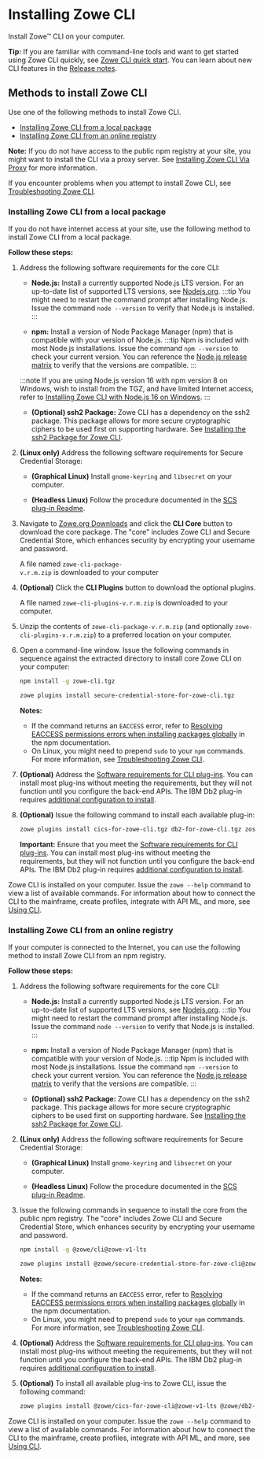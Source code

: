 # Installing Zowe CLI

Install Zowe&trade; CLI on your computer.

**Tip:** If you are familiar with command-line tools and want to get started using Zowe CLI quickly, see [Zowe CLI quick start](../getting-started/cli-getting-started.md). You can learn about new CLI features in the [Release notes](../getting-started/summaryofchanges.md).

## Methods to install Zowe CLI

Use one of the following methods to install Zowe CLI.

- [Installing Zowe CLI from a local package](#installing-zowe-cli-from-a-local-package)
- [Installing Zowe CLI from an online registry](#installing-zowe-cli-from-an-online-registry)

**Note:** If you do not have access to the public npm registry at your site, you might want to install the CLI via a proxy server. See [Installing Zowe CLI Via Proxy](install-cli-via-proxy.md) for more information.

If you encounter problems when you attempt to install Zowe CLI, see [Troubleshooting Zowe CLI](../troubleshoot/cli/troubleshoot-cli.md).

### Installing Zowe CLI from a local package

If you do not have internet access at your site, use the following method to install Zowe CLI from a local package.

**Follow these steps:**

1. Address the following software requirements for the core CLI:
   - **Node.js:** Install a currently supported Node.js LTS version. For an up-to-date list of supported LTS versions, see [Nodejs.org](https://nodejs.org/en/about/releases/).
   :::tip
   You might need to restart the command prompt after installing Node.js. Issue the command `node --version` to verify that Node.js is installed.
   :::

   - **npm:** Install a version of Node Package Manager (npm) that is compatible with your version of Node.js.
   :::tip
   Npm is included with most Node.js installations. Issue the command `npm --version` to check your current version. You can reference the [Node.js release matrix](https://nodejs.org/en/download/releases/) to verify that the versions are compatible.
   :::

   :::note
   If you are using Node.js version 16 with npm version 8 on Windows, wish to install from the TGZ, and have limited Internet access, refer to [Installing Zowe CLI with Node.js 16 on Windows](cli-install-cli-nodejs-windows.md).
   :::

   - **(Optional) ssh2 Package:** Zowe CLI has a dependency on the ssh2 package. This package allows for more secure cryptographic ciphers to be used first on supporting hardware. See [Installing the ssh2 Package for Zowe CLI](cli-installing-ssh2-package.md).

2. **(Linux only)** Address the following software requirements for Secure Credential Storage:

   - **(Graphical Linux)** Install `gnome-keyring` and `libsecret` on your computer.

   - **(Headless Linux)** Follow the procedure documented in the [SCS plug-in Readme](https://github.com/zowe/zowe-cli-scs-plugin/blob/master/README.md#software-requirements).

3. Navigate to [Zowe.org Downloads](https://www.zowe.org/download.html) and click the **CLI Core** button to download the core package. The "core" includes Zowe CLI and Secure Credential Store, which enhances security by encrypting your username and password.

   A file named `zowe-cli-package-v.r.m.zip` is downloaded to your computer

4. **(Optional)** Click the **CLI Plugins** button to download the optional plugins.

   A file named `zowe-cli-plugins-v.r.m.zip` is downloaded to your computer.

5. Unzip the contents of `zowe-cli-package-v.r.m.zip` (and optionally `zowe-cli-plugins-v.r.m.zip`) to a preferred location on your computer.

6. Open a command-line window. Issue the following commands in sequence against the extracted directory to install core Zowe CLI on your computer:

   ```bash
   npm install -g zowe-cli.tgz
   ```

   ```bash
   zowe plugins install secure-credential-store-for-zowe-cli.tgz
   ```

   **Notes:**

   - If the command returns an `EACCESS` error, refer to [Resolving EACCESS permissions errors when installing packages globally](https://docs.npmjs.com/resolving-eacces-permissions-errors-when-installing-packages-globally) in the npm documentation.
   - On Linux, you might need to prepend `sudo` to your `npm` commands. For more information, see [Troubleshooting Zowe CLI](../troubleshoot/cli/troubleshoot-cli.md).

7. **(Optional)** Address the [Software requirements for CLI plug-ins](cli-swreqplugins.md). You can install most plug-ins without meeting the requirements, but they will not function until you configure the back-end APIs. The IBM Db2 plug-in requires [additional configuration to install](cli-db2plugin.md#installing).

8. **(Optional)** Issue the following command to install each available plug-in:

   ```bash
   zowe plugins install cics-for-zowe-cli.tgz db2-for-zowe-cli.tgz zos-ftp-for-zowe-cli.tgz  ims-for-zowe-cli.tgz mq-for-zowe-cli.tgz
   ```

   **Important:** Ensure that you meet the [Software requirements for CLI plug-ins](cli-swreqplugins.md). You can install most plug-ins without meeting the requirements, but they will not function until you configure the back-end APIs. The IBM Db2 plug-in requires [additional configuration to install](cli-db2plugin.md#installing).

Zowe CLI is installed on your computer. Issue the `zowe --help` command to view a list of available commands. For information about how to connect the CLI to the mainframe, create profiles, integrate with API ML, and more, see [Using CLI](cli-usingcli.md).

### Installing Zowe CLI from an online registry

If your computer is connected to the Internet, you can use the following method to install Zowe CLI from an npm registry.

**Follow these steps:**

1. Address the following software requirements for the core CLI:
   - **Node.js:** Install a currently supported Node.js LTS version. For an up-to-date list of supported LTS versions, see [Nodejs.org](https://nodejs.org/en/about/releases/).
   :::tip
   You might need to restart the command prompt after installing Node.js. Issue the command `node --version` to verify that Node.js is installed.
   :::

   - **npm:** Install a version of Node Package Manager (npm) that is compatible with your version of Node.js.
   :::tip
   Npm is included with most Node.js installations. Issue the command `npm --version` to check your current version. You can reference the [Node.js release matrix](https://nodejs.org/en/download/releases/) to verify that the versions are compatible.
   :::

   - **(Optional) ssh2 Package:** Zowe CLI has a dependency on the ssh2 package. This package allows for more secure cryptographic ciphers to be used first on supporting hardware. See [Installing the ssh2 Package for Zowe CLI](cli-installing-ssh2-package.md).

2. **(Linux only)** Address the following software requirements for Secure Credential Storage:

   - **(Graphical Linux)** Install `gnome-keyring` and `libsecret` on your computer.

   - **(Headless Linux)** Follow the procedure documented in the [SCS plug-in Readme](https://github.com/zowe/zowe-cli-scs-plugin/blob/master/README.md#software-requirements).

3. Issue the following commands in sequence to install the core from the public npm registry. The "core" includes Zowe CLI and Secure Credential Store, which enhances security by encrypting your username and password.

   ```bash
   npm install -g @zowe/cli@zowe-v1-lts
   ```

   ```bash
   zowe plugins install @zowe/secure-credential-store-for-zowe-cli@zowe-v1-lts
   ```

   **Notes:**

   - If the command returns an `EACCESS` error, refer to [Resolving EACCESS permissions errors when installing packages globally](https://docs.npmjs.com/resolving-eacces-permissions-errors-when-installing-packages-globally) in the npm documentation.
   - On Linux, you might need to prepend `sudo` to your `npm` commands. For more information, see [Troubleshooting Zowe CLI](../troubleshoot/cli/troubleshoot-cli.md).

4. **(Optional)** Address the [Software requirements for CLI plug-ins](cli-swreqplugins.md). You can install most plug-ins without meeting the requirements, but they will not function until you configure the back-end APIs. The IBM Db2 plug-in requires [additional configuration to install](cli-db2plugin.md#installing).

5. **(Optional)** To install all available plug-ins to Zowe CLI, issue the following command:

   ```bash
   zowe plugins install @zowe/cics-for-zowe-cli@zowe-v1-lts @zowe/db2-for-zowe-cli@zowe-v1-lts @zowe/ims-for-zowe-cli@zowe-v1-lts @zowe/mq-for-zowe-cli@zowe-v1-lts @zowe/zos-ftp-for-zowe-cli@zowe-v1-lts
   ```

Zowe CLI is installed on your computer. Issue the `zowe --help` command to view a list of available commands. For information about how to connect the CLI to the mainframe, create profiles, integrate with API ML, and more, see [Using CLI](cli-usingcli.md).
